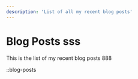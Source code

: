 ```yaml
---
description: 'List of all my recent blog posts'
---
```

# Blog Posts sss

This is the list of my recent blog posts 888

::blog-posts